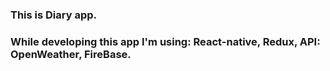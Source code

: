 ### This is Diary app.
### While developing this app I'm using: React-native, Redux, API: OpenWeather, FireBase.  

